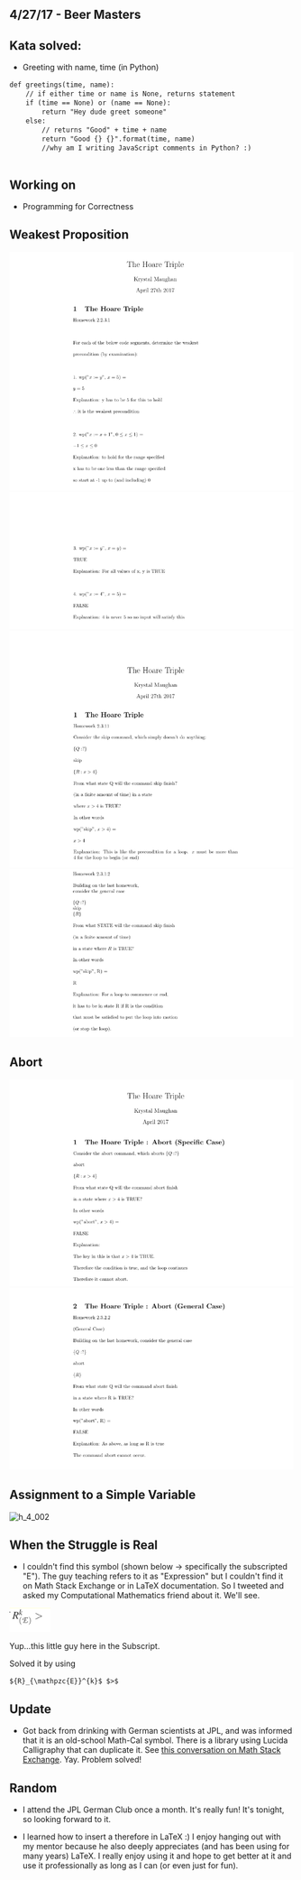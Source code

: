 ## 4/27/17 - Beer Masters

## Kata solved:

- Greeting with name, time (in Python)

```
def greetings(time, name):
    // if either time or name is None, returns statement
    if (time == None) or (name == None):
        return "Hey dude greet someone"
    else:
        // returns "Good" + time + name
        return "Good {} {}".format(time, name) 
        //why am I writing JavaScript comments in Python? :)
        
```

## Working on 

- Programming for Correctness 

## Weakest Proposition

![h_2_004](/images/h_2_004.png)
![h_2_005](/images/h_2_005.png)
![h_2_006](/images/h_2_006.png)
![h_2_007](/images/h_2_007.png)

## Abort 

![h_3_001](/images/h_3_001.png)
![h_3_002](/images/h_3_002.png)

## Assignment to a Simple Variable

![h_4_002](/images/h_4_002.png)

## When the Struggle is Real

- I couldn't find this symbol (shown below -> specifically the subscripted "E").
  The guy teaching refers to it as "Expression"
  but I couldn't find it on Math Stack Exchange or in LaTeX documentation.
  So I tweeted and asked my Computational Mathematics friend about it. We'll see.
  
![E](/images/E.png)  

Yup...this little guy here in the Subscript. 

Solved it by using 

```
${R}_{\mathpzc{E}}^{k}$ $>$
```

## Update

- Got back from drinking with German scientists at JPL, 
 and was informed that it is an old-school Math-Cal symbol.
 There is a library using Lucida Calligraphy that can duplicate it.
 See [this conversation on Math Stack Exchange](https://tex.stackexchange.com/questions/215375/how-to-get-the-old-mathcal-letters).
 Yay. Problem solved!

## Random

- I attend the JPL German Club once a month. It's really fun! It's tonight, so looking forward to it.

- I learned how to insert a therefore in LaTeX :) 
  I enjoy hanging out with my mentor because he also deeply appreciates (and has been using for many years)
  LaTeX. I really enjoy using it and hope to get better at it and use it professionally as long as I can
  (or even just for fun). 
